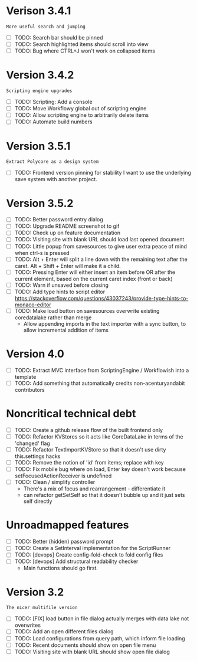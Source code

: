# Verison 3.4.1
`More useful search and jumping`
- [ ] TODO: Search bar should be pinned
- [ ] TODO: Search highlighted items should scroll into view
- [ ] TODO: Bug where CTRL+J won't work on collapsed items

# Version 3.4.2
`Scripting engine upgrades`
- [ ] TODO: Scripting: Add a console
- [ ] TODO: Move Workflowy global out of scripting engine
- [ ] TODO: Allow scripting engine to arbitrarily delete items
- [ ] TODO: Automate build numbers

# Version 3.5.1
`Extract Polycore as a design system`
- [ ] TODO: Frontend version pinning for stability
I want to use the underlying save system with another project.

# Version 3.5.2
- [ ] TODO: Better password entry dialog
- [ ] TODO: Upgrade README screenshot to gif
- [ ] TODO: Check up on feature documentation
- [ ] TODO: Visiting site with blank URL should load last opened document
- [ ] TODO: Little popup from savesources to give user extra peace of mind when ctrl-s is pressed
- [ ] TODO: Alt + Enter will split a line down with the remaining text after the caret. Alt + Shift + Enter will make it a child.
- [ ] TODO: Pressing Enter will either insert an item before OR after the current element, based on the current caret index (front or back)
- [ ] TODO: Warn if unsaved before closing
- [ ] TODO: Add type hints to script editor https://stackoverflow.com/questions/43037243/provide-type-hints-to-monaco-editor
- [ ] TODO: Make load button on savesources overwrite existing coredatalake rather than merge
  - Allow appending imports in the text importer with a sync button, to allow incremental addition of items

# Version 4.0 
- [ ] TODO: Extract MVC interface from ScriptingEngine / Workflowish into a template
- [ ] TODO: Add something that automatically credits non-acenturyandabit contributors

# Noncritical technical debt
- [ ] TODO: Create a github release flow of the built frontend only
- [ ] TODO: Refactor KVStores so it acts like CoreDataLake in terms of the 'changed' flag
- [ ] TODO: Refactor TextImportKVStore so that it doesn't use dirty this.settings hacks
- [ ] TODO: Remove the notion of 'id' from items; replace with key
- [ ] TODO: Fix mobile bug where on load, Enter key doesn't work because setFocusedActionReceiver is undefined
- [ ] TODO: Clean / simplify controller
  - There's a mix of focus and rearrangement - differentiate it
  - can refactor getSetSelf so that it doesn't bubble up and it just sets self directly

# Unroadmapped features
- [ ] TODO: Better (hidden) password prompt
- [ ] TODO: Create a SetInterval implementation for the ScriptRunner
- [ ] TODO: [devops] Create config-fold-check to fold config files
- [ ] TODO: [devops] Add structural readability checker
  - Main functions should go first.

# Version 3.2
`The nicer multifile version`
- [ ] TODO: [FIX] load button in file dialog actually merges with data lake not overwrites
- [ ] TODO: Add an open different files dialog
- [ ] TODO: Load configurations from query path, which inform file loading
- [ ] TODO: Recent documents should show on open file menu
- [ ] TODO: Visiting site with blank URL should show open file dialog